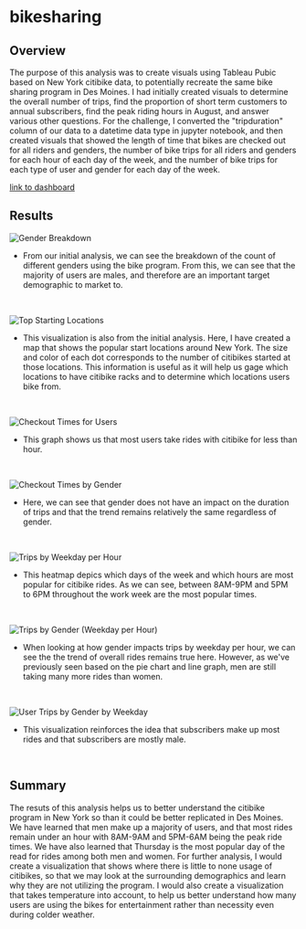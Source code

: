 # bikesharing

## Overview
The purpose of this analysis was to create visuals using Tableau Pubic based on New York citibike data, to potentially recreate the same bike sharing program in Des Moines. I had initially created visuals to determine the overall number of trips, find the proportion of short term customers to annual subscribers, find the peak riding hours in August, and answer various other questions. For the challenge, I converted the "tripduration" column of our data to a datetime data type in jupyter notebook, and then created visuals that showed the length of time that bikes are checked out for all riders and genders, the number of bike trips for all riders and genders for each hour of each day of the week, and the number of bike trips for each type of user and gender for each day of the week. 

[link to dashboard](https://public.tableau.com/app/profile/katelynn.youssefyeh/viz/bcs14-challenge/TopStartingLocations "link to dashboard")

## Results
![Gender Breakdown](https://user-images.githubusercontent.com/107594280/206331169-43965dc8-142f-456c-be49-e66560d9a459.png)
- From our initial analysis, we can see the breakdown of the count of different genders using the bike program. From this, we can see that the majority of users are males, and therefore are an important target demographic to market to.

&nbsp;
&nbsp;
&nbsp;

![Top Starting Locations](https://user-images.githubusercontent.com/107594280/206331363-54bee3b4-b34a-4bed-80b1-60d1bb292592.png)
- This visualization is also from the initial analysis. Here, I have created a map that shows the popular start locations around New York. The size and color of each dot corresponds to the number of citibikes started at those locations. This information is useful as it will help us gage which locations to have citibike racks and to determine which locations users bike from.

&nbsp;
&nbsp;
&nbsp;

![Checkout Times for Users](https://user-images.githubusercontent.com/107594280/206332158-ebdd4da4-d095-4460-9e66-e472763d019e.png)
- This graph shows us that most users take rides with citibike for less than hour.

&nbsp;
&nbsp;
&nbsp;

![Checkout Times by Gender](https://user-images.githubusercontent.com/107594280/206332319-079c8107-81e7-4dc5-bfbd-576e8f165bd2.png)
- Here, we can see that gender does not have an impact on the duration of trips and that the trend remains relatively the same regardless of gender.

&nbsp;
&nbsp;
&nbsp;

![Trips by Weekday per Hour](https://user-images.githubusercontent.com/107594280/206332485-432615ff-a8ce-45c3-8d13-c5b432673a15.png)
- This heatmap depics which days of the week and which hours are most popular for citibike rides. As we can see, between 8AM-9PM and 5PM to 6PM throughout the work week are the most popular times. 

&nbsp;
&nbsp;
&nbsp;

![Trips by Gender (Weekday per Hour)](https://user-images.githubusercontent.com/107594280/206332730-cd67e887-7388-447c-8ada-0d164a87850b.png)
- When looking at how gender impacts trips by weekday per hour, we can see the the trend of overall rides remains true here. However, as we've previously seen based on the pie chart and line graph, men are still taking many more rides than women.

&nbsp;
&nbsp;
&nbsp;

![User Trips by Gender by Weekday](https://user-images.githubusercontent.com/107594280/206332946-4ec6718f-b4ca-4342-8dd1-66245ba94a75.png)
- This visualization reinforces the idea that subscribers make up most rides and that subscribers are mostly male.

&nbsp;
&nbsp;
&nbsp;

## Summary
The resuts of this analysis helps us to better understand the citibike program in New York so than it could be better replicated in Des Moines. We have learned that men make up a majority of users, and that most rides remain under an hour with 8AM-9AM and 5PM-6AM being the peak ride times. We have also learned that Thursday is the most popular day of the read for rides among both men and women. 
For further analysis, I would create a visualization that shows where there is little to none usage of citibikes, so that we may look at the surrounding demographics and learn why they are not utilizing the program. I would also create a visualization that takes temperature into account, to help us better understand how many users are using the bikes for entertainment rather than necessity even during colder weather. 
